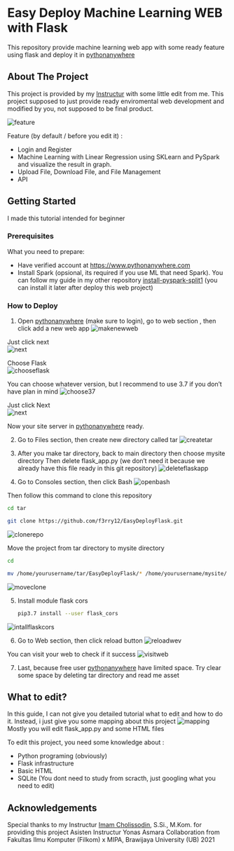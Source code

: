 # Easy Deploy Machine Learning WEB with Flask
This repository provide machine learning web app with some ready feature using flask and deploy it in [pythonanywhere](https://www.pythonanywhere.com)

## About The Project
This project is provided by my [Instructur](https://github.com/imamcs19/FGA-Big-Data-Using-Python-Filkom-x-Mipa-UB-2021) with some little edit from me. This project supposed to just provide ready enviromental web development and modified by you, not supposed to be final product.

![feature](https://github.com/f3rry12/EasyDeployFlask/blob/main/readMeAsset/provide1.jpg)

Feature (by default / before you edit it) :
* Login and Register
* Machine Learning with Linear Regression using SKLearn and PySpark and visualize the result in graph.
* Upload File, Download File, and File Management
* API


## Getting Started
I made this tutorial intended for beginner

### Prerequisites

What you need to prepare:
* Have verified account at https://www.pythonanywhere.com
* Install Spark (opsional, its required if you use ML that need Spark). You can follow my guide in my other repository  [install-pyspark-split1](https://github.com/f3rry12/install-pyspark-split1) (you can install it later after deploy this web project)

### How to Deploy

1. Open [pythonanywhere](https://www.pythonanywhere.com) (make sure to login), go to web section , then click add a new web app
![makenewweb](https://github.com/f3rry12/EasyDeployFlask/blob/main/readMeAsset/ss1.jpg)

  Just click next <br>
![next](https://github.com/f3rry12/EasyDeployFlask/blob/main/readMeAsset/ss2.jpg)

  Choose Flask <br>
![chooseflask](https://github.com/f3rry12/EasyDeployFlask/blob/main/readMeAsset/ss3.jpg)

  You can choose whatever version, but I recommend to use 3.7 if you don’t have plan in mind
![choose37](https://github.com/f3rry12/EasyDeployFlask/blob/main/readMeAsset/ss3_5.jpg)

  Just click Next <br>
![next](https://github.com/f3rry12/EasyDeployFlask/blob/main/readMeAsset/ss4.jpg)

Now your site server in [pythonanywhere](https://www.pythonanywhere.com) ready.

2. Go to Files section, then create new directory called tar
![createtar](https://github.com/f3rry12/EasyDeployFlask/blob/main/readMeAsset/ss5.jpg)

3. After you make tar directory, back to main directory then choose mysite directory
   Then delete flask_app.py (we don’t need it because we already have this file ready in this git repository)
![deleteflaskapp](https://github.com/f3rry12/EasyDeployFlask/blob/main/readMeAsset/ss6.jpg)

4. Go to Consoles section, then click Bash
![openbash](https://github.com/f3rry12/EasyDeployFlask/blob/main/readMeAsset/ss7.jpg)

Then follow this command to clone this repository
   ```sh
   cd tar
   ```
   ```sh
   git clone https://github.com/f3rry12/EasyDeployFlask.git
   ```
![clonerepo](https://github.com/f3rry12/EasyDeployFlask/blob/main/readMeAsset/ss8.jpg)

Move the project from tar directory to mysite directory
   ```sh
   cd
   ```
   ```sh
   mv /home/yourusername/tar/EasyDeployFlask/* /home/yourusername/mysite/
   ```
![moveclone](https://github.com/f3rry12/EasyDeployFlask/blob/main/readMeAsset/ss9.jpg)


5. Install module flask cors 
   ```sh
   pip3.7 install --user flask_cors
   ```
![intallflaskcors](https://github.com/f3rry12/EasyDeployFlask/blob/main/readMeAsset/ss10.jpg)

6. Go to Web section, then click reload button
![reloadwev](https://github.com/f3rry12/EasyDeployFlask/blob/main/readMeAsset/ss11.jpg)

You can visit your web to check if it success
![visitweb](https://github.com/f3rry12/EasyDeployFlask/blob/main/readMeAsset/ss12.jpg)

7. Last, because free user [pythonanywhere](https://www.pythonanywhere.com) have limited space. Try clear some space by deleting tar directory and read me asset

## What to edit?
In this guide, I can not give you detailed tutorial what to edit and how to do it. Instead, i just give you some mapping about this project
![mapping](https://github.com/f3rry12/EasyDeployFlask/blob/main/readMeAsset/edit1.png)
Mostly you will edit flask_app.py and some HTML files

To edit this project, you need some knowledge about :
* Python programing (obviously)
* Flask infrastructure
* Basic HTML
* SQLite (You dont need to study from scracth, just googling what you need to edit)


## Acknowledgements
Special thanks to my Instructur [Imam Cholissodin](https://github.com/imamcs19), S.Si., M.Kom. for providing this project
Asisten Instructur Yonas Asmara
Collaboration from Fakultas Ilmu Komputer (Filkom) x MIPA, Brawijaya University (UB) 2021
